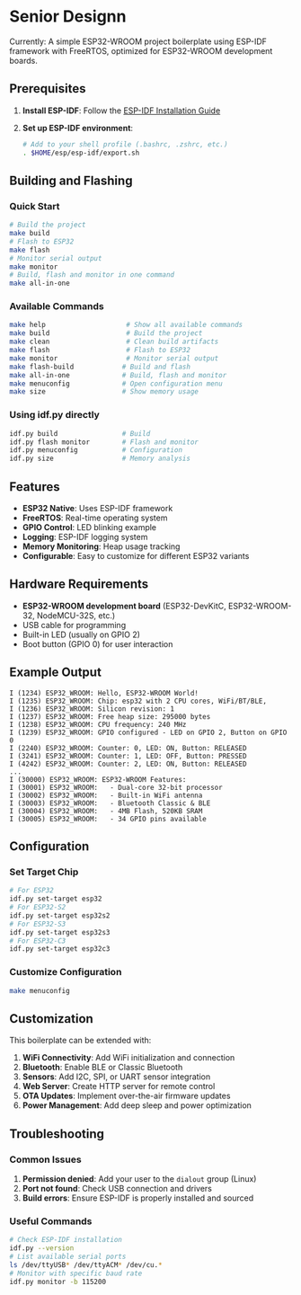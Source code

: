 # Senior Designn

Currently: A simple ESP32-WROOM project boilerplate using ESP-IDF framework with FreeRTOS, optimized for ESP32-WROOM development boards.

## Prerequisites

1. **Install ESP-IDF**: Follow the [ESP-IDF Installation Guide](https://docs.espressif.com/projects/esp-idf/en/latest/esp32/get-started/index.html)

2. **Set up ESP-IDF environment**:
   ```bash
   # Add to your shell profile (.bashrc, .zshrc, etc.)
   . $HOME/esp/esp-idf/export.sh
   ```

## Building and Flashing

### Quick Start

```bash
# Build the project
make build
# Flash to ESP32
make flash
# Monitor serial output
make monitor
# Build, flash and monitor in one command
make all-in-one
```

### Available Commands

```bash
make help                    # Show all available commands
make build                   # Build the project
make clean                   # Clean build artifacts
make flash                   # Flash to ESP32
make monitor                 # Monitor serial output
make flash-build            # Build and flash
make all-in-one             # Build, flash and monitor
make menuconfig             # Open configuration menu
make size                   # Show memory usage
```

### Using idf.py directly

```bash
idf.py build                # Build
idf.py flash monitor        # Flash and monitor
idf.py menuconfig           # Configuration
idf.py size                 # Memory analysis
```

## Features

- **ESP32 Native**: Uses ESP-IDF framework
- **FreeRTOS**: Real-time operating system
- **GPIO Control**: LED blinking example
- **Logging**: ESP-IDF logging system
- **Memory Monitoring**: Heap usage tracking
- **Configurable**: Easy to customize for different ESP32 variants

## Hardware Requirements

- **ESP32-WROOM development board** (ESP32-DevKitC, ESP32-WROOM-32, NodeMCU-32S, etc.)
- USB cable for programming
- Built-in LED (usually on GPIO 2)
- Boot button (GPIO 0) for user interaction

## Example Output

```
I (1234) ESP32_WROOM: Hello, ESP32-WROOM World!
I (1235) ESP32_WROOM: Chip: esp32 with 2 CPU cores, WiFi/BT/BLE, 
I (1236) ESP32_WROOM: Silicon revision: 1
I (1237) ESP32_WROOM: Free heap size: 295000 bytes
I (1238) ESP32_WROOM: CPU frequency: 240 MHz
I (1239) ESP32_WROOM: GPIO configured - LED on GPIO 2, Button on GPIO 0
I (2240) ESP32_WROOM: Counter: 0, LED: ON, Button: RELEASED
I (3241) ESP32_WROOM: Counter: 1, LED: OFF, Button: PRESSED
I (4242) ESP32_WROOM: Counter: 2, LED: ON, Button: RELEASED
...
I (30000) ESP32_WROOM: ESP32-WROOM Features:
I (30001) ESP32_WROOM:   - Dual-core 32-bit processor
I (30002) ESP32_WROOM:   - Built-in WiFi antenna
I (30003) ESP32_WROOM:   - Bluetooth Classic & BLE
I (30004) ESP32_WROOM:   - 4MB Flash, 520KB SRAM
I (30005) ESP32_WROOM:   - 34 GPIO pins available
```

## Configuration

### Set Target Chip

```bash
# For ESP32
idf.py set-target esp32
# For ESP32-S2
idf.py set-target esp32s2
# For ESP32-S3
idf.py set-target esp32s3
# For ESP32-C3
idf.py set-target esp32c3
```

### Customize Configuration

```bash
make menuconfig
```

## Customization

This boilerplate can be extended with:

1. **WiFi Connectivity**: Add WiFi initialization and connection
2. **Bluetooth**: Enable BLE or Classic Bluetooth
3. **Sensors**: Add I2C, SPI, or UART sensor integration
4. **Web Server**: Create HTTP server for remote control
5. **OTA Updates**: Implement over-the-air firmware updates
6. **Power Management**: Add deep sleep and power optimization

## Troubleshooting

### Common Issues

1. **Permission denied**: Add your user to the `dialout` group (Linux)
2. **Port not found**: Check USB connection and drivers
3. **Build errors**: Ensure ESP-IDF is properly installed and sourced

### Useful Commands

```bash
# Check ESP-IDF installation
idf.py --version
# List available serial ports
ls /dev/ttyUSB* /dev/ttyACM* /dev/cu.*
# Monitor with specific baud rate
idf.py monitor -b 115200
```

